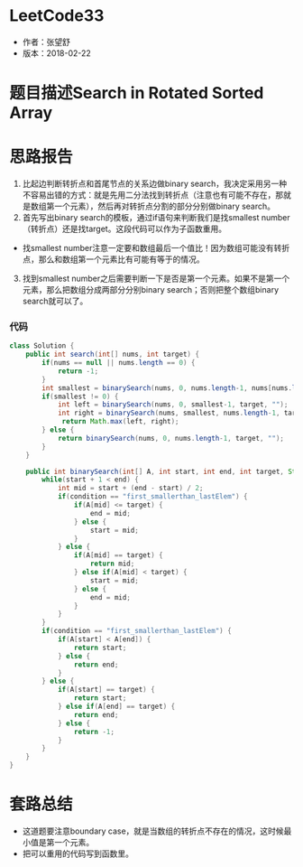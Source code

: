 # LeetCode33
* 作者：张望舒
* 版本：2018-02-22

# 题目描述Search in Rotated Sorted Array


# 思路报告
1. 比起边判断转折点和首尾节点的关系边做binary search，我决定采用另一种不容易出错的方式：就是先用二分法找到转折点（注意也有可能不存在，那就是数组第一个元素），然后再对转折点分割的部分分别做binary search。
2. 首先写出binary search的模板，通过if语句来判断我们是找smallest number（转折点）还是找target。这段代码可以作为子函数重用。

  * 找smallest number注意一定要和数组最后一个值比！因为数组可能没有转折点，那么和数组第一个元素比有可能有等于的情况。

3. 找到smallest number之后需要判断一下是否是第一个元素。如果不是第一个元素，那么把数组分成两部分分别binary search；否则把整个数组binary search就可以了。

### 代码

```Java
class Solution {
    public int search(int[] nums, int target) {
        if(nums == null || nums.length == 0) {
            return -1;
        }
        int smallest = binarySearch(nums, 0, nums.length-1, nums[nums.length-1], "first_smallerthan_lastElem");
        if(smallest != 0) {
            int left = binarySearch(nums, 0, smallest-1, target, "");
            int right = binarySearch(nums, smallest, nums.length-1, target, "");
             return Math.max(left, right);
        } else {
            return binarySearch(nums, 0, nums.length-1, target, "");
        }    
    }

    public int binarySearch(int[] A, int start, int end, int target, String condition) {
        while(start + 1 < end) {
            int mid = start + (end - start) / 2;
            if(condition == "first_smallerthan_lastElem") {
                if(A[mid] <= target) {
                    end = mid;
                } else {
                    start = mid;
                }
            } else {
                if(A[mid] == target) {
                    return mid;
                } else if(A[mid] < target) {
                    start = mid;
                } else {
                    end = mid;
                }
            }
        }
        if(condition == "first_smallerthan_lastElem") {
            if(A[start] < A[end]) {
                return start;
            } else {
                return end;
            }
        } else {
            if(A[start] == target) {
                return start;
            } else if(A[end] == target) {
                return end;
            } else {
                return -1;
            }
        }
    }
}
```


# 套路总结

* 这道题要注意boundary case，就是当数组的转折点不存在的情况，这时候最小值是第一个元素。
* 把可以重用的代码写到函数里。
